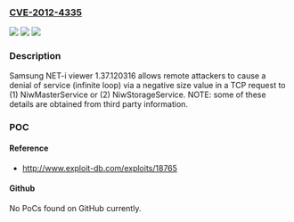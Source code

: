 ### [CVE-2012-4335](https://cve.mitre.org/cgi-bin/cvename.cgi?name=CVE-2012-4335)
![](https://img.shields.io/static/v1?label=Product&message=n%2Fa&color=blue)
![](https://img.shields.io/static/v1?label=Version&message=n%2Fa&color=blue)
![](https://img.shields.io/static/v1?label=Vulnerability&message=n%2Fa&color=brighgreen)

### Description

Samsung NET-i viewer 1.37.120316 allows remote attackers to cause a denial of service (infinite loop) via a negative size value in a TCP request to (1) NiwMasterService or (2) NiwStorageService.  NOTE: some of these details are obtained from third party information.

### POC

#### Reference
- http://www.exploit-db.com/exploits/18765

#### Github
No PoCs found on GitHub currently.

